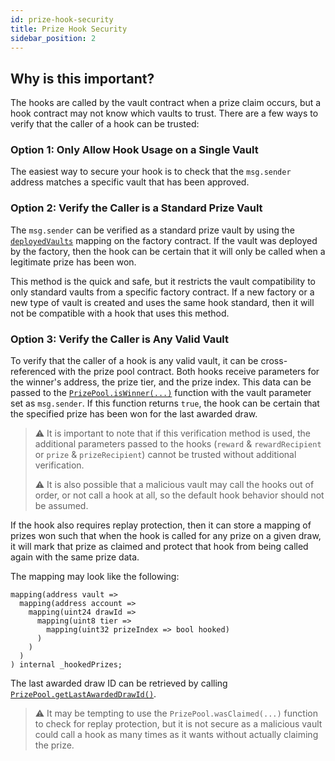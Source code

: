 ```yaml
---
id: prize-hook-security
title: Prize Hook Security
sidebar_position: 2
---
```


## Why is this important?

The hooks are called by the vault contract when a prize claim occurs, but a hook contract may not know which vaults to trust. There are a few ways to verify that the caller of a hook can be trusted:

### Option 1: Only Allow Hook Usage on a Single Vault

The easiest way to secure your hook is to check that the `msg.sender` address matches a specific vault that has been approved.

### Option 2: Verify the Caller is a Standard Prize Vault

The `msg.sender` can be verified as a standard prize vault by using the [`deployedVaults`](/protocol/reference/prize-vault/PrizeVaultFactory#deployedvaults) mapping on the factory contract. If the vault was deployed by the factory, then the hook can be certain that it will only be called when a legitimate prize has been won.

This method is the quick and safe, but it restricts the vault compatibility to only standard vaults from a specific factory contract. If a new factory or a new type of vault is created and uses the same hook standard, then it will not be compatible with a hook that uses this method.

### Option 3: Verify the Caller is Any Valid Vault

To verify that the caller of a hook is any valid vault, it can be cross-referenced with the prize pool contract. Both hooks receive parameters for the winner's address, the prize tier, and the prize index. This data can be passed to the [`PrizePool.isWinner(...)`](/protocol/reference/prize-pool/PrizePool#iswinner) function with the vault parameter set as `msg.sender`. If this function returns `true`, the hook can be certain that the specified prize has been won for the last awarded draw.

> ⚠️ It is important to note that if this verification method is used, the additional parameters passed to the hooks (`reward` & `rewardRecipient` or `prize` & `prizeRecipient`) cannot be trusted without additional verification.
>
> ⚠️ It is also possible that a malicious vault may call the hooks out of order, or not call a hook at all, so the default hook behavior should not be assumed.

If the hook also requires replay protection, then it can store a mapping of prizes won such that when the hook is called for any prize on a given draw, it will mark that prize as claimed and protect that hook from being called again with the same prize data.

The mapping may look like the following:

```solidity
mapping(address vault => 
  mapping(address account => 
    mapping(uint24 drawId => 
      mapping(uint8 tier => 
        mapping(uint32 prizeIndex => bool hooked)
      )
    )
  )
) internal _hookedPrizes;
```

The last awarded draw ID can be retrieved by calling [`PrizePool.getLastAwardedDrawId()`](/protocol/reference/prize-pool/PrizePool#getlastawardeddrawid).

> ⚠️ It may be tempting to use the `PrizePool.wasClaimed(...)` function to check for replay protection, but it is not secure as a malicious vault could call a hook as many times as it wants without actually claiming the prize.
